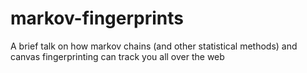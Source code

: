 # markov-fingerprints
A brief talk on how markov chains (and other statistical methods) and canvas fingerprinting can track you all over the web
